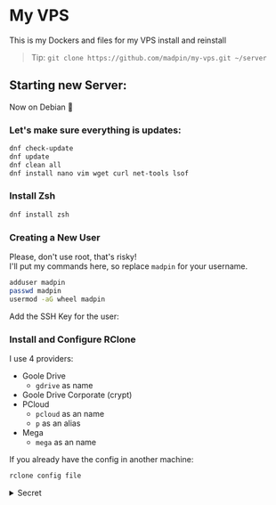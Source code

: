 # My VPS

This is my Dockers and files for my VPS install and reinstall

> Tip: `git clone https://github.com/madpin/my-vps.git ~/server`

## Starting new Server:
Now on Debian 🥳

### Let's make sure everything is updates:

```bash
dnf check-update
dnf update
dnf clean all
dnf install nano vim wget curl net-tools lsof
```

### Install Zsh

```bash
dnf install zsh
```

### Creating a New User
Please, don't use root, that's risky!  
I'll put my commands here, so replace `madpin` for your username.  

```bash
adduser madpin
passwd madpin
usermod -aG wheel madpin
```

Add the SSH Key for the user:


### Install and Configure RClone

I use 4 providers:  

- Goole Drive
  - `gdrive` as name
- Goole Drive Corporate (crypt)
- PCloud
  - `pcloud` as an name
  - `p` as an alias
- Mega
  - `mega` as an name

If you already have the config in another machine:  
```bash
rclone config file
```


<details><summary>Secret  </summary>

![LOL Minion](static/images/lol-minion.gif)
</details>